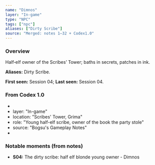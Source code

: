 ```yaml
---
name: "Dimnos"
layer: "In-game"
type: "NPC"
tags: ["npc"]
aliases: ["Dirty Scribe"]
source: "Merged: notes 1–32 + Codex1.0"
---
```

### Overview
Half‑elf owner of the Scribes’ Tower; baths in secrets, patches in ink.

**Aliases:** Dirty Scribe.

**First seen:** Session 04; **Last seen:** Session 04.

### From Codex 1.0
- 
- layer: "In-game"
- location: "Scribes' Tower, Grima"
- role: "Young half-elf scribe, owner of the book the party stole"
- source: "Bogsu's Gameplay Notes"
- 

### Notable moments (from notes)
- **S04:** The dirty scribe: half elf blonde young owner - Dimnos
